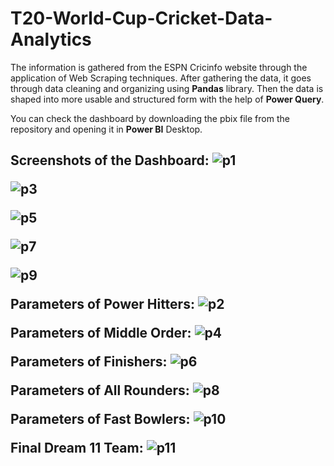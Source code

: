# T20-World-Cup-Cricket-Data-Analytics
The information is gathered from the ESPN Cricinfo website through the application of Web Scraping techniques. After gathering the data, it goes through data cleaning and organizing using <b>Pandas</b> library. Then the data is shaped into more usable and structured form with the help of <b>Power Query</b>. 

You can check the dashboard by downloading the pbix file from the repository and opening it in <b>Power BI</b> Desktop.

<b><h2>Screenshots of the Dashboard:
![p1](https://github.com/Ganesh-Konkimalla/T20-World-Cup-Cricket-Data-Analytics/assets/135204106/f2d16e64-16cb-4ee1-8571-3ed1d271ff40)

![p3](https://github.com/Ganesh-Konkimalla/T20-World-Cup-Cricket-Data-Analytics/assets/135204106/15eeb9e9-4880-42a7-9ee5-656e20916996)

![p5](https://github.com/Ganesh-Konkimalla/T20-World-Cup-Cricket-Data-Analytics/assets/135204106/6bff4e16-0e30-49f4-83c7-2d86c20d2722)

![p7](https://github.com/Ganesh-Konkimalla/T20-World-Cup-Cricket-Data-Analytics/assets/135204106/d1744013-9101-4edb-af3c-bd775790fbde)

![p9](https://github.com/Ganesh-Konkimalla/T20-World-Cup-Cricket-Data-Analytics/assets/135204106/b21110dc-ae05-4c0f-b9f5-08e6ef7b32d3)


Parameters of Power Hitters:
![p2](https://github.com/Ganesh-Konkimalla/T20-World-Cup-Cricket-Data-Analytics/assets/135204106/7eb53fa4-f6ef-4c52-8c7d-1ba612696230)

Parameters of Middle Order:
![p4](https://github.com/Ganesh-Konkimalla/T20-World-Cup-Cricket-Data-Analytics/assets/135204106/5abbee75-1000-40bb-9d68-fa1ee1700ea3)

Parameters of Finishers:
![p6](https://github.com/Ganesh-Konkimalla/T20-World-Cup-Cricket-Data-Analytics/assets/135204106/c56ff97b-3731-4cda-8923-41beec8d10bc)

Parameters of All Rounders:
![p8](https://github.com/Ganesh-Konkimalla/T20-World-Cup-Cricket-Data-Analytics/assets/135204106/e5062d5c-bb7e-4546-b4ab-22288bd65f20)

Parameters of Fast Bowlers:
![p10](https://github.com/Ganesh-Konkimalla/T20-World-Cup-Cricket-Data-Analytics/assets/135204106/ed8794bb-2b4f-4eb2-aea9-1610a332a929)

Final Dream 11 Team:
![p11](https://github.com/Ganesh-Konkimalla/T20-World-Cup-Cricket-Data-Analytics/assets/135204106/678110a2-defa-4df2-aa18-1017b21034ff)
